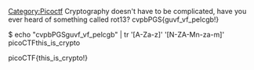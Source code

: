 [Category:Picoctf](/Category:Picoctf "wikilink") Cryptography doesn't
have to be complicated, have you ever heard of something called rot13?
cvpbPGS{guvf_vf_pelcgb\!}

$ echo "cvpbPGSguvf_vf_pelcgb" | tr '\[A-Za-z\]' '\[N-ZA-Mn-za-m\]'
picoCTFthis_is_crypto

picoCTF{this_is_crypto\!}